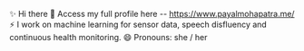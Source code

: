 ✨ Hi there 👋
Access my full profile here --  https://www.payalmohapatra.me/
⚡ I work on machine learning for sensor data, speech disfluency and continuous health monitoring.
😄 Pronouns: she / her
